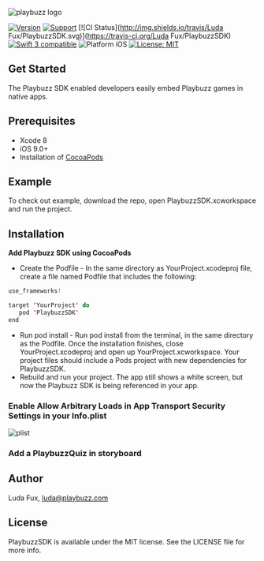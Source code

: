 ![playbuzz logo](http://i68.tinypic.com/55o84j.png)

[![Version](https://img.shields.io/cocoapods/v/PlaybuzzSDK.svg)](http://cocoapods.org/pods/PlaybuzzSDK)
[![Support](https://img.shields.io/badge/contact-LudaFux-brightgreen.svg)](mailto:luda@playbuzz.com)
[![CI Status](http://img.shields.io/travis/Luda Fux/PlaybuzzSDK.svg)](https://travis-ci.org/Luda Fux/PlaybuzzSDK)
[![Swift 3 compatible](https://img.shields.io/badge/language-Swift-yellowgreen.svg)](https://developer.apple.com/swift)
![Platform iOS](https://img.shields.io/badge/platform-iOS-yellow.svg)
[![License: MIT](https://img.shields.io/badge/license-MIT-orange.svg)](https://github.com/orazz/CreditCardForm-iOS/blob/master/LICENSE)


## Get Started

The Playbuzz SDK enabled developers easily embed Playbuzz games in native apps.

## Prerequisites

- Xcode 8
- iOS 9.0+
- Installation of [CocoaPods](http://cocoapods.org)

## Example

To check out example, download the repo, open PlaybuzzSDK.xcworkspace and run the project.

## Installation

**Add Playbuzz SDK using CocoaPods** 

- Create the Podfile - In the same directory as YourProject.xcodeproj file, create a file named Podfile that includes the following:
``` Swift
use_frameworks!

target 'YourProject' do
   pod 'PlaybuzzSDK'
end
```
- Run pod install - Run pod install from the terminal, in the same directory as the Podfile. Once the installation finishes, close YourProject.xcodeproj and open up YourProject.xcworkspace. Your project files should include a Pods project with new dependencies for PlaybuzzSDK.
- Rebuild and run your project. 
The app still shows a white screen, but now the Playbuzz SDK is being referenced in your app.

### Enable **Allow Arbitrary Loads** in **App Transport Security Settings** in your Info.plist
![plist](http://i68.tinypic.com/286wzet.png)

### Add a PlaybuzzQuiz in storyboard

## Author

Luda Fux, luda@playbuzz.com

## License

PlaybuzzSDK is available under the MIT license. See the LICENSE file for more info.
